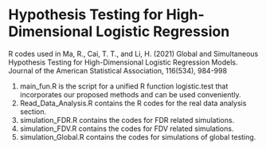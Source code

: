 # Hypothesis Testing for High-Dimensional Logistic Regression


R codes used in Ma, R., Cai, T. T., and Li, H. (2021) Global and Simultaneous Hypothesis Testing for High-Dimensional Logistic Regression Models.  Journal of the American Statistical Association, 116(534), 984-998

1. main_fun.R is the script for a unified R function logistic.test that incorporates our proposed methods and can be used conveniently.
2. Read_Data_Analysis.R contains the R codes for the real data analysis section.
3. simulation_FDR.R contains the codes for FDR related simulations.
4. simulation_FDV.R contains the codes for FDV related simulations.
5. simulation_Global.R contains the codes for simulations of global testing.
